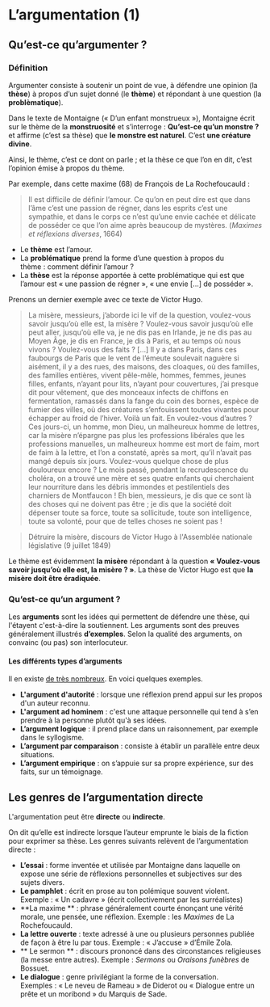 # L’argumentation (1)

## Qu’est-ce qu’argumenter ?

### Définition
Argumenter consiste à soutenir un point de vue, à défendre une opinion (la **thèse**) à propos d’un sujet donné (le **thème**) et répondant à une question (la **problèmatique**).

Dans le texte de Montaigne (« D’un enfant monstrueux »), Montaigne écrit sur le thème de la **monstruosité** et s’interroge : **Qu’est-ce qu’un monstre ?** et affirme (c’est sa thèse) que **le monstre est naturel**. C’est **une créature divine**.

Ainsi, le thème, c’est ce dont on parle ; et la thèse ce que l’on en dit, c’est l’opinion émise à propos du thème.

Par exemple, dans cette maxime (68) de François de La Rochefoucauld :

> Il est difficile de définir l’amour. Ce qu’on en peut dire est que dans l’âme c’est une passion de régner, dans les esprits c’est une sympathie, et dans le corps ce n’est qu’une envie cachée et délicate de posséder ce que l’on aime après beaucoup de mystères. (*Maximes et réflexions diverses*, 1664)

- Le **thème** est l’amour.
- La **problématique** prend la forme d’une question à propos du thème : comment définir l’amour ?
- La **thèse** est la réponse apportée à cette problématique qui est que l’amour est « une passion de régner », « une envie [...] de posséder ».

Prenons un dernier exemple avec ce texte de Victor Hugo.

> La misère, messieurs, j’aborde ici le vif de la question, voulez-vous savoir jusqu’où elle est, la misère ? Voulez-vous savoir jusqu’où elle peut aller, jusqu’où elle va, je ne dis pas en Irlande, je ne dis pas au Moyen Âge, je dis en France, je dis à Paris, et au temps où nous vivons ? Voulez-vous des faits ?
> [...]
> Il y a dans Paris, dans ces faubourgs de Paris que le vent de l’émeute soulevait naguère si aisément, il y a des rues, des maisons, des cloaques, où des familles, des familles entières, vivent pêle-mêle, hommes, femmes, jeunes filles, enfants, n’ayant pour lits, n’ayant pour couvertures, j’ai presque dit pour vêtement, que des monceaux infects de chiffons en fermentation, ramassés dans la fange du coin des bornes, espèce de fumier des villes, où des créatures s’enfouissent toutes vivantes pour échapper au froid de l’hiver.
> Voilà un fait. En voulez-vous d’autres ? Ces jours-ci, un homme, mon Dieu, un malheureux homme de lettres, car la misère n’épargne pas plus les professions libérales que les professions manuelles, un malheureux homme est mort de faim, mort de faim à la lettre, et l’on a constaté, après sa mort, qu’il n’avait pas mangé depuis six jours.
> Voulez-vous quelque chose de plus douloureux encore ? Le mois passé, pendant la recrudescence du choléra, on a trouvé une mère et ses quatre enfants qui cherchaient leur nourriture dans les débris immondes et pestilentiels des charniers de Montfaucon !
> Eh bien, messieurs, je dis que ce sont là des choses qui ne doivent pas être ; je dis que la société doit dépenser toute sa force, toute sa sollicitude, toute son intelligence, toute sa volonté, pour que de telles choses ne soient pas !

> Détruire la misère, discours de Victor Hugo à l'Assemblée nationale législative (9 juillet 1849)

Le thème est évidemment **la misère** répondant à la question **« Voulez-vous savoir jusqu’où elle est, la misère ? »**. La thèse de Victor Hugo est que **la misère doit être éradiquée**.

### Qu’est-ce qu’un argument ?

Les **arguments** sont les idées qui permettent de défendre une thèse, qui l'étayent c'est-à-dire la soutiennent. Les arguments sont des preuves généralement illustrés **d’exemples**. Selon la qualité des arguments, on convainc (ou pas) son interlocuteur.

#### Les différents types d’arguments

Il en existe [de très nombreux](http://users.skynet.be/fralica/refer/theorie/annex/argument/cargum.htm). En voici quelques exemples.

- **L'argument d'autorité** : lorsque une réflexion prend appui sur les propos d'un auteur reconnu.
- **L'argument ad hominem** : c'est une attaque personnelle qui tend à s’en prendre à la personne plutôt qu'à ses idées.
- **L’argument logique** : il prend place dans un raisonnement, par exemple dans le syllogisme.
- **L’argument par comparaison** : consiste à établir un parallèle entre deux situations.
- **L’argument empirique** : on s’appuie sur sa propre expérience, sur des faits, sur un témoignage.

## Les genres de l’argumentation directe

L'argumentation peut être **directe** ou **indirecte**.

On dit qu’elle est indirecte lorsque l’auteur emprunte le biais de la fiction pour exprimer sa thèse. Les genres suivants relèvent de l’argumentation directe :

- **L’essai** : forme inventée et utilisée par Montaigne dans laquelle on expose une série de réflexions personnelles et subjectives sur des sujets divers.
- **Le pamphlet** : écrit en prose au ton polémique souvent violent. Exemple : « Un cadavre » (écrit collectivement par les surréalistes)
- **La maxime **  : phrase généralement courte énonçant une vérité morale, une pensée, une réflexion. Exemple : les *Maximes* de La Rochefoucauld.
- **La lettre ouverte** : texte adressé à une ou plusieurs personnes publiée de façon à être lu par tous. Exemple : « J’accuse » d’Émile Zola.
- ** Le sermon ** : discours prononcé dans des circonstances religieuses (la messe entre autres). Exemple : *Sermons* ou *Oraisons funèbres* de Bossuet.
- **Le dialogue** : genre privilégiant la forme de la conversation. Exemples : « Le neveu de Rameau » de Diderot ou « Dialogue entre un prête et un moribond » du Marquis de Sade.


